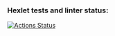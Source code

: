 ### Hexlet tests and linter status:
[![Actions Status](https://github.com/hapuganin/python-project-lvl1/workflows/hexlet-check/badge.svg)](https://github.com/hapuganin/python-project-lvl1/actions)